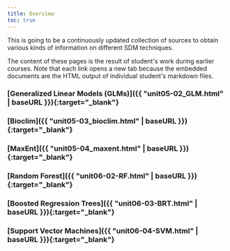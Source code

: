 ```yaml
---
title: Overview
toc: true
---
```


This is going to be a continuously updated collection of sources to obtain various kinds of information on different SDM techniques. 
<!--more-->

The content of these pages is the result of student's work during earlier courses.
Note that each link opens a new tab because the embedded documents are the HTML output of individual student's markdown files.



### [Generalized Linear Models (GLMs)]({{ "unit05-02_GLM.html" | baseURL }}){:target="_blank"}

### [Bioclim]({{ "unit05-03_bioclim.html" | baseURL }}){:target="_blank"}

### [MaxEnt]({{ "unit05-04_maxent.html" | baseURL }}){:target="_blank"}

### [Random Forest]({{ "unit06-02-RF.html" | baseURL }}){:target="_blank"}

### [Boosted Regression Trees]({{ "unit06-03-BRT.html" | baseURL }}){:target="_blank"}

### [Support Vector Machines]({{ "unit06-04-SVM.html" | baseURL }}){:target="_blank"}




